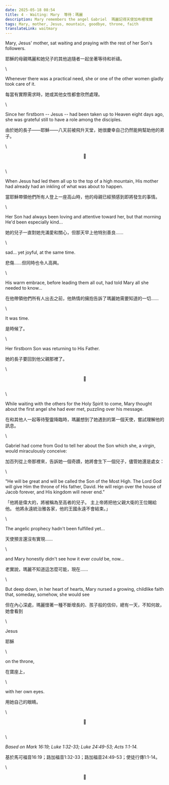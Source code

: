 ```yaml
---
date: 2025-05-18 08:54
title: 4 - Waiting: Mary  等待：瑪麗
description: Mary remembers the angel Gabriel  瑪麗記得天使加布裡埃爾
tags: Mary, mother, Jesus, mountain, goodbye, throne, faith
translateLink: waitmary
---
```


Mary, Jesus' mother, sat waiting and praying with the rest of her Son's followers. 

耶穌的母親瑪麗和她兒子的其他追隨者一起坐著等待和祈禱。

\

Whenever there was a practical need, she or one of the other women gladly took care of it.

每當有實際需求時，她或其他女性都會欣然處理。

\

Since her firstborn -- Jesus -- had been taken up to Heaven eight days ago, she was grateful still to have a role among the disciples.

由於她的長子——耶穌——八天前被飛升天堂，她很慶幸自己仍然能夠幫助他的弟子。

\

<center>💠</center>

\
\

When Jesus had led them all up to the top of a high mountain, His mother had already had an inkling of what was about to happen.

當耶穌帶領他們所有人登上一座高山時，他的母親已經預感到即將發生的事情。

\

Her Son had always been loving and attentive toward her, but that morning He'd been especially kind... 

她的兒子一直對她充滿愛和關心，但那天早上他特別善良......

\

sad... yet joyful, at the same time.

悲傷......但同時也令人高興。

\

His warm embrace, before leading them all out, had told Mary all she needed to know...

在他帶領他們所有人出去之前，他熱情的擁抱告訴了瑪麗她需要知道的一切......

\

It was time.

是時候了。

\

Her firstborn Son was returning to His Father.

她的長子要回到他父親那裡了。

\

<center>💠</center>

\
\

While waiting with the others for the Holy Spirit to come, Mary thought about the first angel she had ever met, puzzling over his message.

在和其他人一起等待聖靈降臨時，瑪麗想到了她遇到的第一個天使，嘗試理解他的訊息。

\

Gabriel had come from God to tell her about the Son which she, a virgin, would miraculously conceive:

加百列從上帝那裡來，告訴她一個奇蹟，她將會生下一個兒子，儘管她還是處女：

\

"He will be great and will be called the Son of the Most High. The Lord God will give Him the throne of His father, David. He will reign over the house of Jacob forever, and His kingdom will never end.”

「他將是偉大的，將被稱為至高者的兒子。 主上帝將把他父親大衛的王位賜給他。 他將永遠統治雅各家，他的王國永遠不會結束。」

\

The angelic prophecy hadn't been fulfilled yet... 

天使預言還沒有實現......

\

and Mary honestly didn't see how it ever *could* be, now...

老實說，瑪麗不知道這怎麼可能，現在......

\

But deep down, in her heart of hearts, Mary nursed a growing, childlike faith that, someday,  somehow, she would see

但在內心深處，瑪麗懷著一種不斷增長的、孩子般的信仰，總有一天，不知何故，她會看到

\

Jesus 

耶穌

\

on the throne,

在寶座上，

\

with her own eyes.

用她自己的眼睛。

\

<center>💠</center>

\
\

*Based on Mark 16:19; Luke 1:32-33; Luke 24:49-53; Acts 1:1-14.*

基於馬可福音16:19；路加福音1:32-33；路加福音24:49-53；使徒行傳1:1-14。

\

<center>💠</center>
